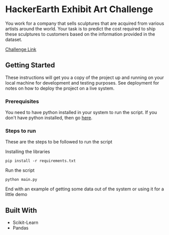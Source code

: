 # HackerEarth Exhibit Art Challenge

You work for a company that sells sculptures that are acquired from various artists around the world. Your task is to predict the cost required to ship these sculptures to customers based on the information provided in the dataset.

[Challenge Link](https://www.hackerearth.com/challenges/competitive/hackerearth-machine-learning-challenge-predict-shipping-cost/machine-learning/predict-the-cost-to-ship-the-sculptures-12-e7728f5d/)

## Getting Started

These instructions will get you a copy of the project up and running on your local machine for development and testing purposes. See deployment for notes on how to deploy the project on a live system.

### Prerequisites

You need to have python installed in your system to run the script. If you don't have python installed, then go [here](https://www.python.org/downloads/).


### Steps to run

These are the steps to be followed to run the script

Installing the libraries

```
pip install -r requirements.txt
```

Run the script

```
python main.py
```

End with an example of getting some data out of the system or using it for a little demo



## Built With

* Scikit-Learn
* Pandas

